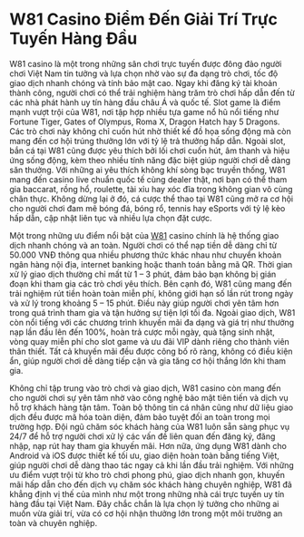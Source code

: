 # W81 Casino Điểm Đến Giải Trí Trực Tuyến Hàng Đầu

W81 casino là một trong những sân chơi trực tuyến được đông đảo người chơi Việt Nam tin tưởng và lựa chọn nhờ vào sự đa dạng trò chơi, tốc độ giao dịch nhanh chóng và tính bảo mật cao. Ngay khi đăng ký tài khoản thành công, người chơi có thể trải nghiệm hàng trăm trò chơi hấp dẫn đến từ các nhà phát hành uy tín hàng đầu châu Á và quốc tế. Slot game là điểm mạnh vượt trội của W81, nơi tập hợp nhiều tựa game nổ hũ nổi tiếng như Fortune Tiger, Gates of Olympus, Roma X, Dragon Hatch hay 5 Dragons. Các trò chơi này không chỉ cuốn hút nhờ thiết kế đồ họa sống động mà còn mang đến cơ hội trúng thưởng lớn với tỷ lệ trả thưởng hấp dẫn. Ngoài slot, bắn cá tại W81 cũng được yêu thích bởi lối chơi cuốn hút, âm thanh và hiệu ứng sống động, kèm theo nhiều tính năng đặc biệt giúp người chơi dễ dàng săn thưởng. Với những ai yêu thích không khí sòng bạc truyền thống, W81 mang đến casino live chuẩn quốc tế cùng dealer thật, nơi bạn có thể tham gia baccarat, rồng hổ, roulette, tài xỉu hay xóc đĩa trong không gian vô cùng chân thực. Không dừng lại ở đó, cá cược thể thao tại W81 cũng mở ra cơ hội cho người chơi đam mê bóng đá, bóng rổ, tennis hay eSports với tỷ lệ kèo hấp dẫn, cập nhật liên tục và nhiều lựa chọn đặt cược.

Một trong những ưu điểm nổi bật của <a href="https://w81-online.com">W81</a> casino chính là hệ thống giao dịch nhanh chóng và an toàn. Người chơi có thể nạp tiền dễ dàng chỉ từ 50.000 VNĐ thông qua nhiều phương thức khác nhau như chuyển khoản ngân hàng nội địa, internet banking hoặc thanh toán bằng mã QR. Thời gian xử lý giao dịch thường chỉ mất từ 1 – 3 phút, đảm bảo bạn không bị gián đoạn khi tham gia các trò chơi yêu thích. Bên cạnh đó, W81 cũng mang đến trải nghiệm rút tiền hoàn toàn miễn phí, không giới hạn số lần rút trong ngày và xử lý trong khoảng 5 – 15 phút. Điều này giúp người chơi yên tâm hơn trong quá trình tham gia và tận hưởng sự tiện lợi tối đa. Ngoài giao dịch, W81 còn nổi tiếng với các chương trình khuyến mãi đa dạng và giá trị như thưởng nạp lần đầu lên đến 100%, hoàn trả cược mỗi ngày, quà tặng sinh nhật, vòng quay miễn phí cho slot game và ưu đãi VIP dành riêng cho thành viên thân thiết. Tất cả khuyến mãi đều được công bố rõ ràng, không có điều kiện ẩn, giúp người chơi dễ dàng tiếp cận và gia tăng cơ hội thắng lớn khi tham gia.

Không chỉ tập trung vào trò chơi và giao dịch, W81 casino còn mang đến cho người chơi sự yên tâm nhờ vào công nghệ bảo mật tiên tiến và dịch vụ hỗ trợ khách hàng tận tâm. Toàn bộ thông tin cá nhân cũng như dữ liệu giao dịch đều được mã hóa toàn diện, đảm bảo tuyệt đối an toàn trong mọi trường hợp. Đội ngũ chăm sóc khách hàng của W81 luôn sẵn sàng phục vụ 24/7 để hỗ trợ người chơi xử lý các vấn đề liên quan đến đăng ký, đăng nhập, nạp rút hay tham gia khuyến mãi. Hơn nữa, ứng dụng W81 dành cho Android và iOS được thiết kế tối ưu, giao diện hoàn toàn bằng tiếng Việt, giúp người chơi dễ dàng thao tác ngay cả khi lần đầu trải nghiệm. Với những ưu điểm vượt trội từ kho trò chơi phong phú, giao dịch nhanh gọn, khuyến mãi hấp dẫn cho đến dịch vụ chăm sóc khách hàng chuyên nghiệp, W81 đã khẳng định vị thế của mình như một trong những nhà cái trực tuyến uy tín hàng đầu tại Việt Nam. Đây chắc chắn là lựa chọn lý tưởng cho những ai muốn vừa giải trí, vừa có cơ hội nhận thưởng lớn trong một môi trường an toàn và chuyên nghiệp.
